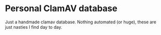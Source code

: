 # Personal ClamAV database
Just a handmade clamav database. Nothing automated (or huge), these are just nasties I find day to day.
